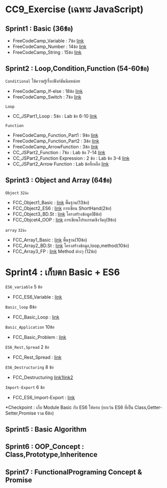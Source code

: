 # CC9_Exercise (เฉพาะ JavaScript)


## Sprint1 : Basic (36ข้อ)

- FreeCodeCamp_Variable : 7ข้อ [link](https://github.com/codecamp-official-thailand/CC9_Exercise/blob/main/FCC_JS1Basic_1_Variable.md)
- FreeCodeCamp_Number : 14ข้อ [link](https://github.com/codecamp-official-thailand/CC9_Exercise/blob/main/FCC_JS1Basic_2_Number.md)
- FreeCodeCamp_String : 15ข้อ [link](https://github.com/codecamp-official-thailand/CC9_Exercise/blob/main/FCC_JS1Basic_3_String.md)


## Sprint2 : Loop,Condition,Function (54-60ข้อ)

`Conditional` ใช้ความรู้เรื่องฟังก์ชันนิดหน่อย
- FreeCodeCamp_If-else : 18ข้อ [link](https://github.com/codecamp-official-thailand/CC9_Exercise/blob/main/FCC_JS1Basic_6_IfElse.md)
- FreeCodeCamp_Switch  : 7ข้อ [link](https://github.com/codecamp-official-thailand/CC9_Exercise/blob/main/FCC_JS1Basic_7_Switch.md)

`Loop`
- CC_JSPart1_Loop : 5ข้อ : Lab ข้อ 6-10 [link](https://docs.google.com/presentation/d/1cV72x-aXekzFT0OoXy2QXXHeId7D5l_Rq4YKRpu6Jeo/edit#slide=id.ge1100e5366_0_72)

`Function`

- FreeCodeCamp_Function_Part1 : 9ข้อ [link](https://github.com/codecamp-official-thailand/CC9_Exercise/blob/main/FCC_JS1Basic_5_Function.md)
- FreeCodeCamp_Function_Part2 : 3ข้อ [link](https://github.com/codecamp-official-thailand/CC9_Exercise/blob/main/FCC_JS1Basic_8_Function.md)
- FreeCodeCamp_ArrowFunction : 3ข้อ [link](https://github.com/codecamp-official-thailand/CC9_Exercise/blob/main/FCC_JSPart2_ES6_2_Arrow.md)
- CC_JSPart2_Function : 7ข้อ : Lab ข้อ 7-14 [link](https://docs.google.com/presentation/d/1B2hhlHcbdfdjGM_R4tLPgcJmc31wpjPCvgE-jtlkxtE/edit#slide=id.ge1dca10714_0_86)
- CC_JSPart2_Function Expression : 2 ข้อ : Lab ข้อ 3-4 [link](https://docs.google.com/presentation/d/1B2hhlHcbdfdjGM_R4tLPgcJmc31wpjPCvgE-jtlkxtE/edit#slide=id.ge1dca10714_0_224)
- CC_JSPart2_Arrow Function : Lab ข้อที่เหลือ [link](https://docs.google.com/presentation/d/1B2hhlHcbdfdjGM_R4tLPgcJmc31wpjPCvgE-jtlkxtE/edit#slide=id.ge200a3d64b_0_0)


## Sprint3 : Object and Array (64ข้อ)

`Object` `32ข้อ`
- FCC_Object1_Basic : [link](https://github.com/codecamp-official-thailand/CC9_Exercise/blob/main/FCC_Object1_Basic.md) พื้นฐาน(13ข้อ)
- FCC_Object2_ES6 : [link](https://github.com/codecamp-official-thailand/CC9_Exercise/blob/main/FCC_Object2_Basic.md) การเขียน ShortHand(2ข้อ)
- FCC_Object3_BD.St : [link](https://github.com/codecamp-official-thailand/CC9_Exercise/blob/main/FCC_Object3_BasicData.md) โครงสร้างข้อมูล(8ข้อ)
- FCC_Objcet4_OOP : [link](https://github.com/codecamp-official-thailand/CC9_Exercise/blob/main/FCC_Object4_OOP.md) การเขียนโปรแกรมเชิงวัตถุ(9ข้อ)

`array` `32ข้อ`
- FCC_Array1_Basic : [link](https://github.com/codecamp-official-thailand/CC9_Exercise/blob/main/FCC_Array1_Basic.md) พื้นฐาน(10ข้อ)
- FCC_Array2_BD.St : [link](https://github.com/codecamp-official-thailand/CC9_Exercise/blob/main/FCC_Array2_BasicData.md) โครงสร้างข้อมูล,loop,method(10ข้อ)
- FCC_Array3_FP : [link](https://github.com/codecamp-official-thailand/CC9_Exercise/blob/main/FCC_Array3_FP.md) Method ต่างๆ (12ข้อ)


# Sprint4 : เก็บตก Basic + ES6
`ES6_variable`  5 ข้อ
- FCC_ES6_Variable : [link](https://github.com/codecamp-official-thailand/CC9_Exercise/blob/main/FCC_JSPart2_ES6_1_DeclareVariable.md)  

`Basic_loop` 8ข้อ
- FCC_Basic_Loop : [link](https://github.com/codecamp-official-thailand/CC9_Exercise/blob/main/FCC_JS1Basic_10_Loop.md)

`Basic_Application` 10ข้อ
- FCC_Basic_Problem : [link](https://github.com/codecamp-official-thailand/CC9_Exercise/blob/main/FCC_JS1Part1_11_Application.md)

`ES6_Rest,Spread` 2 ข้อ
- FCC_Rest_Spread : [link](https://github.com/codecamp-official-thailand/CC9_Exercise/blob/main/FCC_JSPart2_ES6_4_RestSpreadDeStruc.md)

`ES6_Destructuring` 8 ข้อ
- FCC_Destructuring [link1](https://github.com/codecamp-official-thailand/CC9_Exercise/blob/main/FCC_JSPart2_ES6_5_Destructuring.md)[link2](https://github.com/codecamp-official-thailand/CC9_Exercise/blob/main/FCC_BD.St_Destructuring.md)

`Import-Export` 6 ข้อ
- FCC_ES6_Import-Export : [link](https://github.com/codecamp-official-thailand/CC9_Exercise/blob/main/FCC_JSPart2_ES6_7_ImportExport.md)

*Checkpoint : เก็บ Module Basic กับ ES6 ให้ครบ (ยกเว้น ES6 ที่เป็น Class,Getter-Setter,Promise รวม 6ข้อ)
## Sprint5 : Basic Algorithm 
## Sprint6 : OOP_Concept : Class,Prototype,Inheritence 
## Sprint7 : FunctionalPrograming Concept & Promise 

